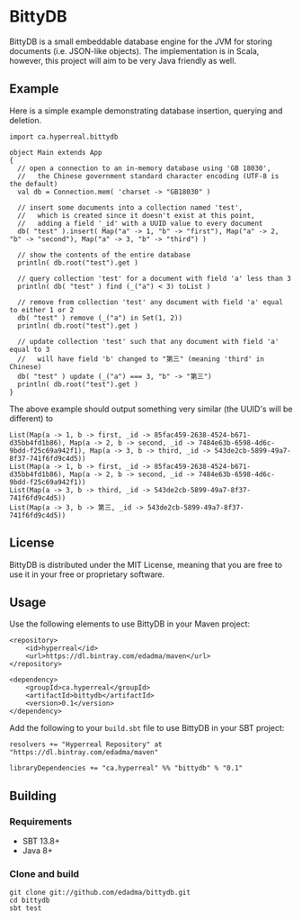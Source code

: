 BittyDB
=======

BittyDB is a small embeddable database engine for the JVM for storing documents (i.e. JSON-like objects).  The implementation is in Scala, however, this project will aim to be very Java friendly as well.


Example
-------

Here is a simple example demonstrating database insertion, querying and deletion.

	import ca.hyperreal.bittydb

	object Main extends App
	{
	  // open a connection to an in-memory database using 'GB 18030',
	  //   the Chinese government standard character encoding (UTF-8 is the default)
	  val db = Connection.mem( 'charset -> "GB18030" )
	
	  // insert some documents into a collection named 'test',
	  //   which is created since it doesn't exist at this point,
	  //   adding a field '_id' with a UUID value to every document
	  db( "test" ).insert( Map("a" -> 1, "b" -> "first"), Map("a" -> 2, "b" -> "second"), Map("a" -> 3, "b" -> "third") )
	  
	  // show the contents of the entire database
	  println( db.root("test").get )
	
	  // query collection 'test' for a document with field 'a' less than 3
	  println( db( "test" ) find (_("a") < 3) toList )
	
	  // remove from collection 'test' any document with field 'a' equal to either 1 or 2
	  db( "test" ) remove (_("a") in Set(1, 2))
	  println( db.root("test").get )
	  
	  // update collection 'test' such that any document with field 'a' equal to 3
	  //   will have field 'b' changed to "第三" (meaning 'third' in Chinese)
	  db( "test" ) update (_("a") === 3, "b" -> "第三")
	  println( db.root("test").get )
	}

The above example should output something very similar (the UUID's will be different) to

	List(Map(a -> 1, b -> first, _id -> 85fac459-2638-4524-b671-d35bb4fd1b86), Map(a -> 2, b -> second, _id -> 7484e63b-6598-4d6c-9bdd-f25c69a942f1), Map(a -> 3, b -> third, _id -> 543de2cb-5899-49a7-8f37-741f6fd9c4d5))
	List(Map(a -> 1, b -> first, _id -> 85fac459-2638-4524-b671-d35bb4fd1b86), Map(a -> 2, b -> second, _id -> 7484e63b-6598-4d6c-9bdd-f25c69a942f1))
	List(Map(a -> 3, b -> third, _id -> 543de2cb-5899-49a7-8f37-741f6fd9c4d5))
	List(Map(a -> 3, b -> 第三, _id -> 543de2cb-5899-49a7-8f37-741f6fd9c4d5))
	
	
## License

BittyDB is distributed under the MIT License, meaning that you are free to use it in your free or proprietary software.


## Usage

Use the following elements to use BittyDB in your Maven project:

	<repository>
		<id>hyperreal</id>
		<url>https://dl.bintray.com/edadma/maven</url>
	</repository>

	<dependency>
		<groupId>ca.hyperreal</groupId>
		<artifactId>bittydb</artifactId>
		<version>0.1</version>
	</dependency>

Add the following to your `build.sbt` file to use BittyDB in your SBT project:

	resolvers += "Hyperreal Repository" at "https://dl.bintray.com/edadma/maven"

	libraryDependencies += "ca.hyperreal" %% "bittydb" % "0.1"

	
## Building

### Requirements

- SBT 13.8+
- Java 8+

### Clone and build

	git clone git://github.com/edadma/bittydb.git
	cd bittydb
	sbt test
